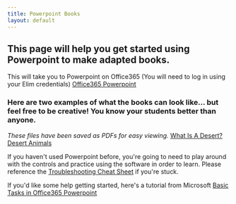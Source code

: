 ```yaml
---
title: Powerpoint Books
layout: default
--- 
```

## This page will help you get started using Powerpoint to make adapted books. 

This will take you to Powerpoint on Office365 (You will need to log in using your Elim credentials)
[Office365 Powerpoint](https://www.office.com/launch/powerpoint?auth=2)

### Here are two examples of what the books can look like... but feel free to be creative! You know your students better than anyone. 
*These files have been saved as PDFs for easy viewing.* 
[What Is A Desert?](../files/Desert.pdf)
[Desert Animals](../files/DesertAnimals.pdf)

If you haven't used Powerpoint before, you're going to need to play around with the controls and practice using the software in order to learn. Please reference the [Troubleshooting Cheat Sheet](../files/TroubleshootingHandout.pdf") if you're stuck. 

If you'd like some help getting started, here's a tutorial from Microsoft 
[Basic Tasks in Office365 Powerpoint](https://support.microsoft.com/en-us/office/basic-tasks-in-powerpoint-for-the-web-75394794-4543-4030-9163-e72d89d6d98e)
